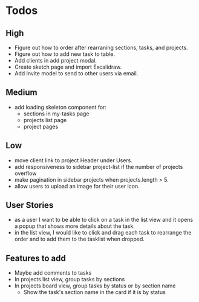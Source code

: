 # Todos

## High

- Figure out how to order after rearraning sections, tasks, and projects.
- Figure out how to add new task to table.
- Add clients in add project modal.
- Create sketch page and import Excalidraw.
- Add Invite model to send to other users via email.

## Medium

- add loading skeleton component for:
  - sections in my-tasks page
  - projects list page
  - project pages

## Low

- move client link to project Header under Users.
- add responsiveness to sidebar project-list if the number of projects overflow
- make pagination in sidebar projects when projects.length > 5.
- allow users to upload an image for their user icon.

## User Stories

- as a user I want to be able to click on a task in the list view and it opens a popup that shows more details about the task.
- in the list view, I would like to click and drag each task to rearrange the order and to add them to the tasklist when dropped.

## Features to add

- Maybe add comments to tasks
- In projects list view, group tasks by sections
- In projects board view, group tasks by status or by section name
  - Show the task's section name in the card if it is by status

